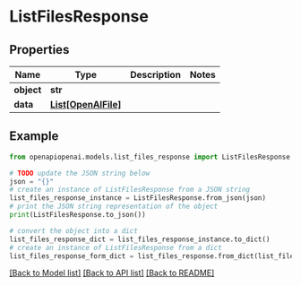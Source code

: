 # ListFilesResponse


## Properties

Name | Type | Description | Notes
------------ | ------------- | ------------- | -------------
**object** | **str** |  | 
**data** | [**List[OpenAIFile]**](OpenAIFile.md) |  | 

## Example

```python
from openapiopenai.models.list_files_response import ListFilesResponse

# TODO update the JSON string below
json = "{}"
# create an instance of ListFilesResponse from a JSON string
list_files_response_instance = ListFilesResponse.from_json(json)
# print the JSON string representation of the object
print(ListFilesResponse.to_json())

# convert the object into a dict
list_files_response_dict = list_files_response_instance.to_dict()
# create an instance of ListFilesResponse from a dict
list_files_response_form_dict = list_files_response.from_dict(list_files_response_dict)
```
[[Back to Model list]](../README.md#documentation-for-models) [[Back to API list]](../README.md#documentation-for-api-endpoints) [[Back to README]](../README.md)


